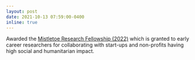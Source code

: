 ```yaml
---
layout: post
date: 2021-10-13 07:59:00-0400
inline: true
---
```


Awarded the <a href="https://www.momentalfound.org/mistletoe-research-fellowship">Mistletoe Research Fellowship (2022)</a>  which is granted to early career researchers for collaborating with start-ups and non-profits having high social and humanitarian impact.
